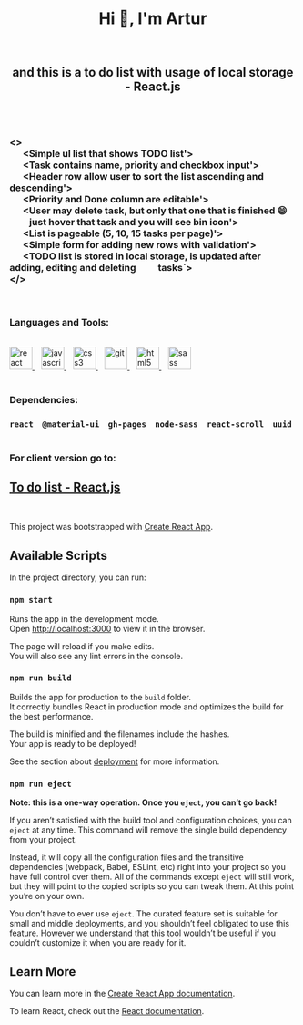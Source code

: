 <h1 align="center">Hi 👋, I'm Artur</h1><br/>
<h2 align="center">and this is a to do list with usage of local storage - React.js</h2><br/>

<br/>

### <><br/>&nbsp;&nbsp;&nbsp;&nbsp;&nbsp;&nbsp;<Simple ul list that shows TODO list'><br/>&nbsp;&nbsp;&nbsp;&nbsp;&nbsp;&nbsp;<Task contains name, priority and checkbox input'><br/>&nbsp;&nbsp;&nbsp;&nbsp;&nbsp;&nbsp;<Header row allow user to sort the list ascending and descending'><br/>&nbsp;&nbsp;&nbsp;&nbsp;&nbsp;&nbsp;<Priority and Done column are editable'><br/>&nbsp;&nbsp;&nbsp;&nbsp;&nbsp;&nbsp;<User may delete task, but only that one that is finished :smile: <br/> &nbsp;&nbsp;&nbsp;&nbsp;&nbsp;&nbsp;&nbsp;&nbsp; just hover that task and you will see bin icon'><br/>&nbsp;&nbsp;&nbsp;&nbsp;&nbsp;&nbsp;<List is pageable (5, 10, 15 tasks per page)'><br/>&nbsp;&nbsp;&nbsp;&nbsp;&nbsp;&nbsp;<Simple form for adding new rows with validation'><br/>&nbsp;&nbsp;&nbsp;&nbsp;&nbsp;&nbsp;<TODO list is stored in local storage, is updated after adding, editing and deleting &nbsp;&nbsp;&nbsp;&nbsp;&nbsp;&nbsp;&nbsp;&nbsp; tasks`><br/></>
    
<br/>

<h3 align="left">Languages and Tools:</h3>
<p align="left"> 
<br/>
<a href="https://reactjs.org/" target="_blank">  <img src="https://devicons.github.io/devicon/devicon.git/icons/react/react-original-wordmark.svg" alt="react" width="40" height="40"/> </a> &nbsp;&nbsp;
<a href="https://developer.mozilla.org/en-US/docs/Web/JavaScript" target="_blank"> <img src="https://devicons.github.io/devicon/devicon.git/icons/javascript/javascript-original.svg" alt="javascript" width="40" height="40"/> </a> &nbsp;&nbsp;
<a href="https://www.w3schools.com/css/" target="_blank"> <img src="https://devicons.github.io/devicon/devicon.git/icons/css3/css3-original-wordmark.svg" alt="css3" width="40" height="40"/> </a> &nbsp;&nbsp;
<a href="https://git-scm.com/" target="_blank"> <img src="https://www.vectorlogo.zone/logos/git-scm/git-scm-icon.svg" alt="git" width="40" height="40"/> </a> &nbsp;&nbsp;
<a href="https://www.w3.org/html/" target="_blank"> <img src="https://devicons.github.io/devicon/devicon.git/icons/html5/html5-original-wordmark.svg" alt="html5" width="40" height="40"/> </a> &nbsp;&nbsp;
<a href="https://sass-lang.com" target="_blank"> <img src="https://devicons.github.io/devicon/devicon.git/icons/sass/sass-original.svg" alt="sass" width="40" height="40"/> </a> 
</p>

#

<h3 align="left">Dependencies:</h3>

### ``react`` &nbsp;&nbsp; ``@material-ui`` &nbsp;&nbsp; ``gh-pages`` &nbsp;&nbsp; ``node-sass`` &nbsp;&nbsp; ``react-scroll`` &nbsp;&nbsp; ``uuid``

#

<h3 align="left">For client version go to:</h3>

## [To do list - React.js](https://arturdziadosz.github.io/todo_list/)

<br/>

This project was bootstrapped with [Create React App](https://github.com/facebook/create-react-app).

## Available Scripts

In the project directory, you can run:

### `npm start`

Runs the app in the development mode.<br />
Open [http://localhost:3000](http://localhost:3000) to view it in the browser.

The page will reload if you make edits.<br />
You will also see any lint errors in the console.

### `npm run build`

Builds the app for production to the `build` folder.<br />
It correctly bundles React in production mode and optimizes the build for the best performance.

The build is minified and the filenames include the hashes.<br />
Your app is ready to be deployed!

See the section about [deployment](https://facebook.github.io/create-react-app/docs/deployment) for more information.

### `npm run eject`

**Note: this is a one-way operation. Once you `eject`, you can’t go back!**

If you aren’t satisfied with the build tool and configuration choices, you can `eject` at any time. This command will remove the single build dependency from your project.

Instead, it will copy all the configuration files and the transitive dependencies (webpack, Babel, ESLint, etc) right into your project so you have full control over them. All of the commands except `eject` will still work, but they will point to the copied scripts so you can tweak them. At this point you’re on your own.

You don’t have to ever use `eject`. The curated feature set is suitable for small and middle deployments, and you shouldn’t feel obligated to use this feature. However we understand that this tool wouldn’t be useful if you couldn’t customize it when you are ready for it.

## Learn More

You can learn more in the [Create React App documentation](https://facebook.github.io/create-react-app/docs/getting-started).

To learn React, check out the [React documentation](https://reactjs.org/).
